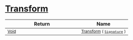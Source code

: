 # [Transform](./Binarization-100663644.md)



| Return | Name | 
| --- | --- | 
| <sub>[Void](https://docs.microsoft.com/en-us/dotnet/api/System.Void)</sub><img width=200/>| <sub>[Transform](./Binarization-100663644.md) ( [`Signature`](./../../Signature.md) )</sub>| <br>


